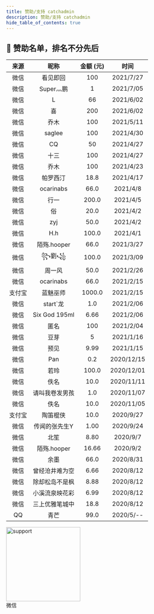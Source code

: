 ```yaml
---
title: 赞助/支持 catchadmin
description: 赞助/支持 catchadmin
hide_table_of_contents: true
---
```


## 🎉 赞助名单，排名不分先后
<div style={{"text-align": "center", width: "50%", margin: "auto",display: '-webkit-flex',display: 'flex', }}>
<div>

| 来源 | 昵称 | 金额 (元)|时间
| :----: | :----:| :----: | :----: |
|微信|	看见即回|	100	|2021/7/27|
|微信|	Super灬鹏	|1	|2021/7/05|
|微信|	L|	66|	2021/6/02|
|微信|	喜|	200	|2021/6/02|
|微信|	乔木|	100	|2021/5/11|
|微信|	saglee|	100	|2021/4/30|
|微信|	CQ	|50	|2021/4/27|
|微信|	十三|	100	|2021/4/27|
|微信|	乔木|	100|	2021/4/23|
|微信|	帕罗西汀|	18.8	|2021/4/17|
|微信|	ocarinabs|	66.0	|2021/4/8|
|微信|	行一|	200.0	|2021/4/5|
|微信|	俗|	20.0	|2021/4/2|
|微信|	zyj|	50.0	|2021/4/2|
|微信|	H.h	|100.0	|2021/4/1|
|微信|	陌殇.hooper	|66.0	|2021/3/27|
|微信|	꧂劉꧁|	100.0	|2021/3/09|
|微信|	周一风|	50.0	|2021/2/26|
|微信|	ocarinabs|	66.0|	2021/2/15|
|支付宝|	蓝魅巫师|	1000.0|	2021/2/15|
|微信|	start`龙|	1.0|	2021/2/06|
|微信|	Six God 195ml|	6.66|	2021/2/06|
|微信|	匿名|	100	|2021/2/04|
|微信|	豆芽|	5	|2021/1/16|
|微信|	预见|	9.99|	2021/1/15|
|微信|	Pan	|0.2	|2020/12/15|
|微信|	若玲	|100.0|	2020/12/01|
| 微信 | 佚名 | 10.0 | 2020/11/11 |
| 微信 | 请叫我卷发男孩 | 1.0 | 2020/11/07 |
| 微信 | 佚名 | 10.0 | 2020/11/05 |
| 支付宝 | 陶笛棍侠 | 10.0 | 2020/9/27 |
| 微信 | 传闻的张先生Y | 1.00| 2020/9/24 |
| 微信 | 北笙 | 8.80| 2020/9/7 |
| 微信 | 陌殇.hooper | 16.66| 2020/9/2 |
| 微信 | 余墨 | 66.0 | 2020/8/31 |
| 微信 | 曾经沧井难为空 | 6.66 | 2020/8/12 |
| 微信 | 除却松岛不是枫 | 8.88 | 2020/8/12 |
| 微信 | 小溪流泉映花彩 | 6.99 | 2020/8/12 |
| 微信 | 三上优雅笔城中 | 18.8 | 2020/8/12 |
| QQ | 青芒 | 99.0 | 2020/5/-- |

</div>
<div style={{ "margin-top" : "30%", "margin-left": "100px"}}>
    <img src="/img/support.jpeg" width = "200" alt="support"/>
    <div style={{"text-align": "center"}}>微信</div>
</div>
</div>

